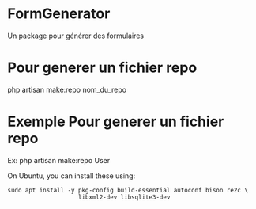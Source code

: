 # FormGenerator
Un package pour générer des formulaires
# Pour generer un fichier repo
php artisan make:repo nom_du_repo
# Exemple Pour generer un fichier repo
Ex: php artisan make:repo User

On Ubuntu, you can install these using:

    sudo apt install -y pkg-config build-essential autoconf bison re2c \
                        libxml2-dev libsqlite3-dev
